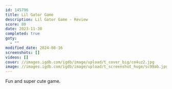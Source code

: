 ```yaml
---
id: 145796
title: Lil Gator Game
description: Lil Gator Game - Review
score: 80
date: 2023-11-30
completed: true
goty:
  - ""
modified_date: 2024-08-16
screenshots: []
videos: []
cover: //images.igdb.com/igdb/image/upload/t_cover_big/co4uz2.jpg
image: //images.igdb.com/igdb/image/upload/t_screenshot_huge/sc99ab.jpg
---
```

Fun and super cute game.